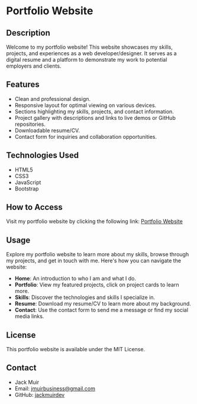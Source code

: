 # Portfolio Website

## Description

Welcome to my portfolio website! This website showcases my skills, projects, and experiences as a web developer/designer. It serves as a digital resume and a platform to demonstrate my work to potential employers and clients.

## Features

- Clean and professional design.
- Responsive layout for optimal viewing on various devices.
- Sections highlighting my skills, projects, and contact information.
- Project gallery with descriptions and links to live demos or GitHub repositories.
- Downloadable resume/CV.
- Contact form for inquiries and collaboration opportunities.

## Technologies Used

- HTML5
- CSS3
- JavaScript
- Bootstrap

## How to Access

Visit my portfolio website by clicking the following link: [Portfolio Website](https://www.jackmuir.co.uk)

## Usage

Explore my portfolio website to learn more about my skills, browse through my projects, and get in touch with me. Here's how you can navigate the website:

- **Home**: An introduction to who I am and what I do.
- **Portfolio**: View my featured projects, click on project cards to learn more.
- **Skills**: Discover the technologies and skills I specialize in.
- **Resume**: Download my resume/CV to learn more about my background.
- **Contact**: Use the contact form to send me a message or find my social media links.

## License

This portfolio website is available under the MIT License.

## Contact

- Jack Muir
- Email: jmuirbusiness@gmail.com
- GitHub: [jackmuirdev](https://github.com/jackmuirdev)
